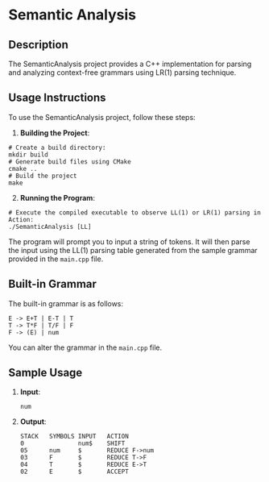 
# Semantic Analysis

## Description

The SemanticAnalysis project provides a C++ implementation for parsing and analyzing context-free grammars using LR(1) parsing technique.

## Usage Instructions

To use the SemanticAnalysis project, follow these steps:

1. **Building the Project**:
```shell
# Create a build directory:
mkdir build
# Generate build files using CMake
cmake ..
# Build the project
make
```

2. **Running the Program**:
```shell
# Execute the compiled executable to observe LL(1) or LR(1) parsing in Action:
./SemanticAnalysis [LL]
```

   The program will prompt you to input a string of tokens. It will then parse the input using the LL(1) parsing table generated from the sample grammar provided in the `main.cpp` file.

## Built-in Grammar

The built-in grammar is as follows:

```
E -> E+T | E-T | T
T -> T*F | T/F | F
F -> (E) | num
```

You can alter the grammar in the `main.cpp` file.

## Sample Usage

1. **Input**:
   
   ```
   num
   ```
   
2. **Output**:
   ```
   STACK   SYMBOLS INPUT   ACTION
   0               num$    SHIFT
   05      num     $       REDUCE F->num
   03      F       $       REDUCE T->F
   04      T       $       REDUCE E->T
   02      E       $       ACCEPT
   ```
